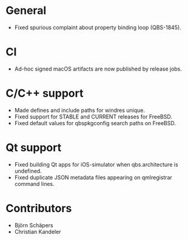 # General
* Fixed spurious complaint about property binding loop (QBS-1845).

# CI
* Ad-hoc signed macOS artifacts are now published by release jobs.

# C/C++ support
* Made defines and include paths for windres unique.
* Fixed support for STABLE and CURRENT releases for FreeBSD.
* Fixed default values for qbspkgconfig search paths on FreeBSD.

# Qt support
* Fixed building Qt apps for iOS-simulator when qbs.architecture is undefined.
* Fixed duplicate JSON metadata files appearing on qmlregistrar command lines.

# Contributors
* Björn Schäpers
* Christian Kandeler
